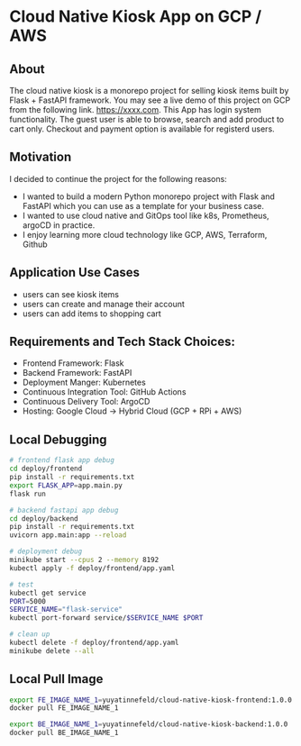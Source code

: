 # Cloud Native Kiosk App on GCP / AWS

## About
 The cloud native kiosk is a monorepo project for selling kiosk items built by Flask + FastAPI framework. You may see a live demo of this project on GCP from the following link. https://xxxx.com. This App has login system functionality. The guest user is able to browse, search and add product to cart only. Checkout and payment option is available for registerd users. 

## Motivation
I decided to continue the project for the following reasons:
- I wanted to build a modern Python monorepo project with Flask and FastAPI which you can use as a template for your business case.
- I wanted to use cloud native and GitOps tool like k8s, Prometheus, argoCD in practice.
- I enjoy learning more cloud technology like GCP, AWS, Terraform, Github

## Application Use Cases
- users can see kiosk items
- users can create and manage their account
- users can add items to shopping cart

## Requirements and Tech Stack Choices:
- Frontend Framework: Flask
- Backend Framework: FastAPI
- Deployment Manger: Kubernetes
- Continuous Integration Tool: GitHub Actions
- Continuous Delivery Tool: ArgoCD
- Hosting: Google Cloud -> Hybrid Cloud (GCP + RPi + AWS)

## Local Debugging
```bash
# frontend flask app debug
cd deploy/frontend
pip install -r requirements.txt
export FLASK_APP=app.main.py
flask run

# backend fastapi app debug
cd deploy/backend
pip install -r requirements.txt
uvicorn app.main:app --reload

# deployment debug
minikube start --cpus 2 --memory 8192
kubectl apply -f deploy/frontend/app.yaml

# test
kubectl get service
PORT=5000
SERVICE_NAME="flask-service"
kubectl port-forward service/$SERVICE_NAME $PORT

# clean up
kubectl delete -f deploy/frontend/app.yaml
minikube delete --all
```

## Local Pull Image
```bash
export FE_IMAGE_NAME_1=yuyatinnefeld/cloud-native-kiosk-frontend:1.0.0
docker pull FE_IMAGE_NAME_1

export BE_IMAGE_NAME_1=yuyatinnefeld/cloud-native-kiosk-backend:1.0.0
docker pull BE_IMAGE_NAME_1
```


